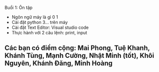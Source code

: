 Buổi 1: Ôn tập
- Ngôn ngữ máy là gì 0 1
- Cài đặt python 3... trên máy
- Cài đặt Text Editor: Visual studio code
- Thực hành với 2 câu lệnh: print, input

## Các bạn có điểm cộng: Mai Phong, Tuệ Khanh, Khánh Tùng, Mạnh Cường, Nhật Minh (tốt), Khôi Nguyên, Khánh Đăng, Minh Hoàng